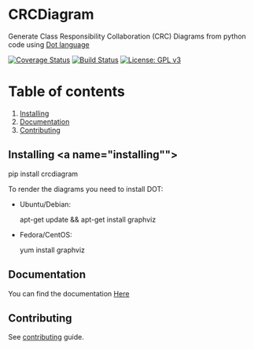 # CRCDiagram  

Generate Class Responsibility Collaboration (CRC) Diagrams from python code using [Dot language](http://www.graphviz.org/doc/info/lang.html)

[![Coverage Status](https://coveralls.io/repos/github/IuryAlves/CRCDiagram/badge.svg?branch=master)](https://coveralls.io/github/IuryAlves/CRCDiagram?branch=master)
[![Build Status](https://travis-ci.org/IuryAlves/CRCDiagram.svg?branch=master)](https://travis-ci.org/IuryAlves/CRCDiagram)
[![License: GPL v3](https://img.shields.io/badge/License-GPL%20v3-blue.svg)](http://www.gnu.org/licenses/gpl-3.0)

# Table of contents
1. [Installing](#installing)
2. [Documentation](#notes_and_documentation)
3. [Contributing](#contributing)


## Installing <a name="installing""></a>

   pip install crcdiagram


To render the diagrams you need to install DOT:

* Ubuntu/Debian:

   apt-get update && apt-get install graphviz

* Fedora/CentOS:

   yum install graphviz


## Documentation <a name="documentation"></a>

You can find the documentation [Here](https://crcdiagram.github.io)
## Contributing <a name='contributing'></a>

See [contributing](CONTRIBUTING.md) guide.
